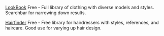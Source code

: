 
[LookBook](https://lookbook.nu/)
Free - Full library of clothing with diverse models and styles. Searchbar for narrowing down results.

[Hairfinder](https://www.hairfinder.com/)
Free - Free library for hairdressers with styles, references, and haircare. Good use for varying up hair design.
